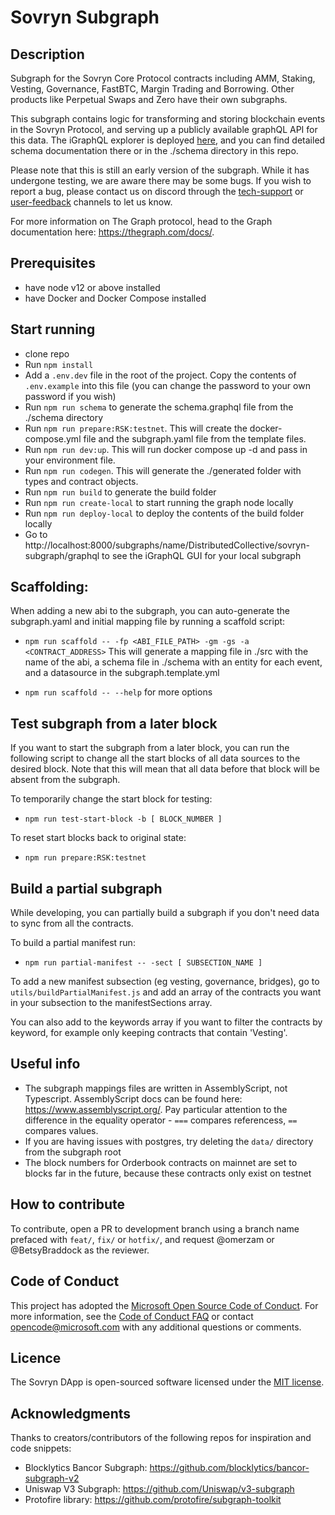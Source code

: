 # Sovryn Subgraph

## Description

Subgraph for the Sovryn Core Protocol contracts including AMM, Staking, Vesting, Governance, FastBTC, Margin Trading and Borrowing. Other products like Perpetual Swaps and Zero have their own subgraphs.

This subgraph contains logic for transforming and storing blockchain events in the Sovryn Protocol, and serving up a publicly available graphQL API for this data. The iGraphQL explorer is deployed [here](https://subgraph.sovryn.app/subgraphs/name/DistributedCollective/sovryn-subgraph/graphql), and you can find detailed schema documentation there or in the ./schema directory in this repo.

Please note that this is still an early version of the subgraph. While it has undergone testing, we are aware there may be some bugs. If you wish to report a bug, please contact us on discord through the [tech-support](https://discord.com/channels/729675474665603133/813119624098611260) or [user-feedback](https://discord.com/channels/729675474665603133/750376232771780608) channels to let us know.

For more information on The Graph protocol, head to the Graph documentation here: https://thegraph.com/docs/.

## Prerequisites

- have node v12 or above installed
- have Docker and Docker Compose installed

## Start running

- clone repo
- Run `npm install`
- Add a `.env.dev` file in the root of the project. Copy the contents of `.env.example` into this file (you can change the password to your own password if you wish)
- Run `npm run schema` to generate the schema.graphql file from the ./schema directory
- Run `npm run prepare:RSK:testnet`. This will create the docker-compose.yml file and the subgraph.yaml file from the template files.
- Run `npm run dev:up`. This will run docker compose up -d and pass in your environment file.
- Run `npm run codegen`. This will generate the ./generated folder with types and contract objects.
- Run `npm run build` to generate the build folder
- Run `npm run create-local` to start running the graph node locally
- Run `npm run deploy-local` to deploy the contents of the build folder locally
- Go to http://localhost:8000/subgraphs/name/DistributedCollective/sovryn-subgraph/graphql to see the iGraphQL GUI for your local subgraph

## Scaffolding:

When adding a new abi to the subgraph, you can auto-generate the subgraph.yaml and initial mapping file by running a scaffold script:

- `npm run scaffold -- -fp <ABI_FILE_PATH> -gm -gs -a <CONTRACT_ADDRESS>`
  This will generate a mapping file in ./src with the name of the abi, a schema file in ./schema with an entity for each event, and a datasource in the subgraph.template.yml

- `npm run scaffold -- --help` for more options

## Test subgraph from a later block

If you want to start the subgraph from a later block, you can run the following script to change all the start blocks of all data sources to the desired block. Note that this will mean that all data before that block will be absent from the subgraph.

To temporarily change the start block for testing:

- `npm run test-start-block -b [ BLOCK_NUMBER ]`

To reset start blocks back to original state:

- `npm run prepare:RSK:testnet`

## Build a partial subgraph

While developing, you can partially build a subgraph if you don't need data to sync from all the contracts.

To build a partial manifest run:

- `npm run partial-manifest -- -sect [ SUBSECTION_NAME ]`

To add a new manifest subsection (eg vesting, governance, bridges), go to `utils/buildPartialManifest.js` and add an array of the contracts you want in your subsection to the manifestSections array.

You can also add to the keywords array if you want to filter the contracts by keyword, for example only keeping contracts that contain 'Vesting'.

## Useful info

- The subgraph mappings files are written in AssemblyScript, not Typescript. AssemblyScript docs can be found here: https://www.assemblyscript.org/. Pay particular attention to the difference in the equality operator - `===` compares referencess, `==` compares values.
- If you are having issues with postgres, try deleting the `data/` directory from the subgraph root
- The block numbers for Orderbook contracts on mainnet are set to blocks far in the future, because these contracts only exist on testnet

## How to contribute

To contribute, open a PR to development branch using a branch name prefaced with `feat/`, `fix/` or `hotfix/`, and request @omerzam or @BetsyBraddock as the reviewer.

## Code of Conduct

This project has adopted the [Microsoft Open Source Code of Conduct](https://opensource.microsoft.com/codeofconduct/). For more information, see the [Code of Conduct FAQ](https://opensource.microsoft.com/codeofconduct/faq/) or contact [opencode@microsoft.com](mailto:opencode@microsoft.com) with any additional questions or comments.

## Licence

The Sovryn DApp is open-sourced software licensed under the [MIT license](LICENSE).

## Acknowledgments

Thanks to creators/contributors of the following repos for inspiration and code snippets:

- Blocklytics Bancor Subgraph: https://github.com/blocklytics/bancor-subgraph-v2
- Uniswap V3 Subgraph: https://github.com/Uniswap/v3-subgraph
- Protofire library: https://github.com/protofire/subgraph-toolkit
